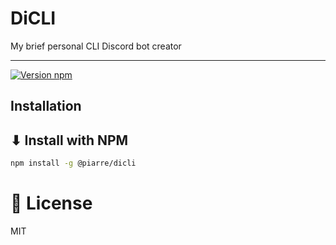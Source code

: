 
# DiCLI

My brief personal CLI Discord bot creator

***

[![Version npm](https://img.shields.io/npm/v/@piarre/dicli?logo=javascript)](https://www.npmjs.com/package/@piarre/dicli)

## Installation

## ⬇ Install with NPM

```bash
npm install -g @piarre/dicli
```

# 🔐 License
MIT
